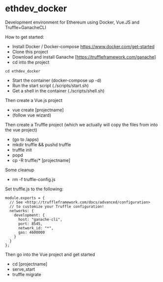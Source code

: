 # ethdev_docker
Development environment for Ethereum using Docker, Vue.JS and Truffle+GanacheCLI

How to get started:
- Install Docker / Docker-compose https://www.docker.com/get-started
- Clone this project
- Download and install Ganache [https://truffleframework.com/ganache]
- cd into the project 

```
cd ethdev_docker
```

- Start the container (docker-compose up -d)
- Run the start script (./scripts/start.sh)
- Get a shell in the container (./scripts/shell.sh)

Then create a Vue.js project
- vue create [projectname]
- (follow vue wizard)

Then create a Truffle project (which we actually will copy the files from into the vue project)
- (go to /apps)
- mkdir truffle && pushd truffle
- truffle init
- popd
- cp -R truffle/* [projectname]

Some cleanup
- rm -f truffle-config.js 

Set truffle.js to the following:
```    
module.exports = {
  // See <http://truffleframework.com/docs/advanced/configuration>
  // to customize your Truffle configuration!
  networks: {
    development: {
      host: "ganache-cli",
      port: 8545,
      network_id: "*",
      gas: 4600000
    }
  }
};
```

Then go into the Vue project and get started
- cd [projectname]
- serve_start
- truffle migrate

